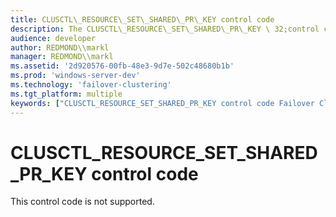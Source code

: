 ```yaml
---
title: CLUSCTL\_RESOURCE\_SET\_SHARED\_PR\_KEY control code
description: The CLUSCTL\_RESOURCE\_SET\_SHARED\_PR\_KEY \ 32;control code is reserved for internal use only.
audience: developer
author: REDMOND\\markl
manager: REDMOND\\markl
ms.assetid: '2d920576-00fb-48e3-9d7e-502c48680b1b'
ms.prod: 'windows-server-dev'
ms.technology: 'failover-clustering'
ms.tgt_platform: multiple
keywords: ["CLUSCTL_RESOURCE_SET_SHARED_PR_KEY control code Failover Cluster"]
---
```


# CLUSCTL\_RESOURCE\_SET\_SHARED\_PR\_KEY control code

This control code is not supported.

 

 




